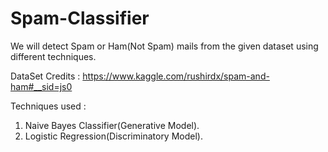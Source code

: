 # Spam-Classifier
We will detect Spam or Ham(Not Spam) mails from the given dataset using different techniques.

DataSet Credits : https://www.kaggle.com/rushirdx/spam-and-ham#__sid=js0

Techniques used :
1. Naive Bayes Classifier(Generative Model).
2. Logistic Regression(Discriminatory Model).
